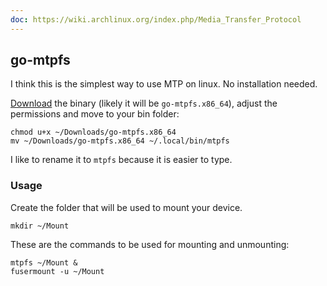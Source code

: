 ```yaml
---
doc: https://wiki.archlinux.org/index.php/Media_Transfer_Protocol
---
```


## go-mtpfs

I think this is the simplest way to use MTP on linux.
No installation needed.

[Download](https://hanwen.home.xs4all.nl/public/software/go-mtpfs/) the binary (likely it will be `go-mtpfs.x86_64`),
adjust the permissions and move to your bin folder:

```shell
chmod u+x ~/Downloads/go-mtpfs.x86_64
mv ~/Downloads/go-mtpfs.x86_64 ~/.local/bin/mtpfs
```

I like to rename it to `mtpfs` because it is easier to type.

### Usage

Create the folder that will be used to mount your device.

```shell
mkdir ~/Mount
```

These are the commands to be used for mounting and unmounting:

```shell
mtpfs ~/Mount &
fusermount -u ~/Mount
```
